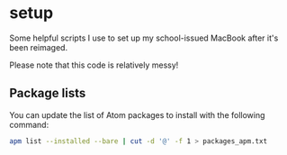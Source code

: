 # setup
Some helpful scripts I use to set up my school-issued MacBook after it's been reimaged.

Please note that this code is relatively messy!

## Package lists
You can update the list of Atom packages to install with the following command:
```bash
apm list --installed --bare | cut -d '@' -f 1 > packages_apm.txt
```

